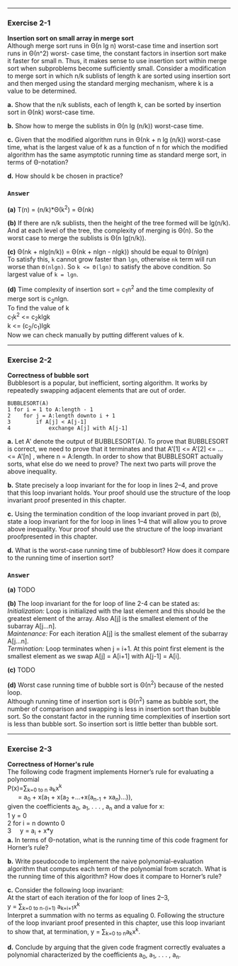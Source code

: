 ***
### Exercise 2-1
**Insertion sort on small array in merge sort**  
Although merge sort runs in Θ(n lg n) worst-case time and insertion sort runs in Θ(n^2) worst- case time, the constant factors in insertion 
sort make it faster for small n. Thus, it makes sense to use insertion sort within merge sort when subproblems become sufficiently small.
Consider a modification to merge sort in which n/k sublists of length k are sorted using insertion sort and then merged using the standard 
merging mechanism, where k is a value to be determined.

**a.** Show that the n/k sublists, each of length k, can be sorted by insertion sort in Θ(nk) worst-case time.

**b.** Show how to merge the sublists in Θ(n lg (n/k)) worst-case time.

**c.** Given that the modified algorithm runs in Θ(nk + n lg (n/k)) worst-case time, what is the largest value of k as a function of n for 
which the modified algorithm has the same asymptotic running time as standard merge sort, in terms of Θ-notation?

**d.** How should k be chosen in practice?
### `Answer`
**(a)** T(n) = (n/k)\*Θ(k<sup>2</sup>) = Θ(nk)  

**(b)** If there are n/k sublists, then the height of the tree formed will be lg(n/k). And at each level of the tree, the complexity of
merging is Θ(n). So the worst case to merge the sublists is Θ(n lg(n/k)).  

**(c)** Θ(nk + nlg(n/k)) = Θ(nk + nlgn - nlgk)) should be equal to Θ(nlgn)  
To satisfy this, `k` cannot grow faster than `lgn`, otherwise `nk` term will run worse than `Θ(nlgn)`. So `k <= Θ(lgn)` to satisfy the above condition.
So largest value of `k = lgn`.  

**(d)** Time complexity of insertion sort = c<sub>1</sub>n<sup>2</sup> and the time complexity of merge sort is c<sub>2</sub>nlgn.  
To find the value of k  
c<sub>1</sub>k<sup>2</sup> <= c<sub>2</sub>klgk  
k <= (c<sub>2</sub>/c<sub>1</sub>)lgk  
Now we can check manually by putting different values of k.

***
### Exercise 2-2
**Correctness of bubble sort**  
Bubblesort is a popular, but inefficient, sorting algorithm. It works by repeatedly swapping adjacent elements that are out of order.
```
BUBBLESORT(A)
1 for i = 1 to A:length - 1
2    for j = A:length downto i + 1
3        if A[j] < A[j-1]
4            exchange A[j] with A[j-1]
```
**a.** Let A' denote the output of BUBBLESORT(A). To prove that BUBBLESORT is correct, we need to prove that it terminates and that
A'[1] <= A'[2] <= ... <= A'[n] , 
where n = A:length. In order to show that BUBBLESORT actually sorts, what else do we need to prove?
The next two parts will prove the above inequality.  

**b.** State precisely a loop invariant for the for loop in lines 2–4, and prove that this loop invariant holds. Your proof should use 
the structure of the loop invariant proof presented in this chapter.  

**c.** Using the termination condition of the loop invariant proved in part (b), state a loop invariant for the for loop in lines 1–4 
that will allow you to prove above inequality. Your proof should use the structure of the loop invariant proofpresented in this chapter.  

**d.** What is the worst-case running time of bubblesort? How does it compare to the running time of insertion sort?
### `Answer`
**(a)** TODO  

**(b)** The loop invariant for the for loop of line 2-4 can be stated as:  
*Initialization:* Loop is initialized with the last element and this should be the greatest element of the array. Also A[j] is the smallest element of the subarray A[j...n].  
*Maintenance:* For each iteration A[j] is the smallest element of the subarray A[j...n].  
*Termination:* Loop terminates when j = i+1. At this point first element is the smallest element as we swap A[j] = A[i+1] with A[j-1] = A[i].  

**(c)** TODO  

**(d)** Worst case running time of bubble sort is Θ(n<sup>2</sup>) because of the nested loop.  
Although running time of insertion sort is Θ(n<sup>2</sup>) same as bubble sort, the number of comparison and swapping is less in insertion sort than bubble sort. So the constant factor in the running time complexities of insertion sort is less than bubble sort. So insertion sort is little better than bubble sort.

***
### Exercise 2-3
**Correctness of Horner's rule**  
The following code fragment implements Horner’s rule for evaluating a polynomial  
P(x)=∑<sub>k=0 to n</sub> a<sub>k</sub>x<sup>k</sup>  
&nbsp; &nbsp; &nbsp; = a<sub>0</sub> + x(a<sub>1</sub> + x(a<sub>2</sub> +...+x(a<sub>n-1</sub> + xa<sub>n</sub>)...)),  
given the coefficients a<sub>0</sub>, a<sub>1</sub>, . . . , a<sub>n</sub> and a value for x:  
1 y = 0  
2 for i = n downto 0  
3 &nbsp; &nbsp; y = a<sub>i</sub> + x\*y  
**a.** In terms of Θ-notation, what is the running time of this code fragment for Horner’s rule? 

**b.** Write pseudocode to implement the naive polynomial-evaluation algorithm that computes each term of the polynomial from scratch. What is the running time of this algorithm? How does it compare to Horner’s rule?  

**c.** Consider the following loop invariant:  
At the start of each iteration of the for loop of lines 2–3,  
y = ∑<sub>k=0 to n-(i+1)</sub> a<sub>k+i+1</sub>x<sup>k</sup>  
Interpret a summation with no terms as equaling 0. Following the structure of the loop invariant proof presented in this chapter, use this loop invariant to show that, at termination, y = ∑<sub>k=0 to n</sub>a<sub>k</sub>x<sup>k</sup>.  

**d.** Conclude by arguing that the given code fragment correctly evaluates a polynomial characterized by the coefficients a<sub>0</sub>, a<sub>1</sub>, . . . , a<sub>n</sub>.
